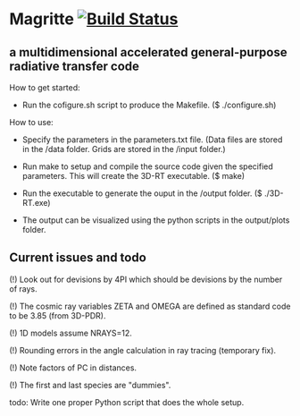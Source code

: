# Magritte [![Build Status](https://travis-ci.com/UCL/3D-RT.svg?token=j3NNTbFLxGaJNsSoKgCz&branch=master)](https://travis-ci.com/UCL/3D-RT)

## a multidimensional accelerated general-purpose radiative transfer code


How to get started:

- Run the cofigure.sh script to produce the Makefile.
  ($ ./configure.sh)


How to use:

- Specify the parameters in the parameters.txt file.
  (Data files are stored in the /data folder.
   Grids are stored in the /input folder.)

- Run make to setup and compile the source code given the specified parameters.
  This will create the 3D-RT executable.
  ($ make)

- Run the executable to generate the ouput in the /output folder.
  ($ ./3D-RT.exe)

- The output can be visualized using the python scripts in the output/plots folder.



Current issues and todo
-----------------------

(!) Look out for devisions by 4PI which should be devisions by the number of rays.

(!) The cosmic ray variables ZETA and OMEGA are defined as standard code to be 3.85 (from 3D-PDR).

(!) 1D models assume NRAYS=12.

(!) Rounding errors in the angle calculation in ray tracing (temporary fix).

(!) Note factors of PC in distances.

(!) The first and last species are "dummies".

todo: Write one proper Python script that does the whole setup.
